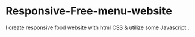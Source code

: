 # Responsive-Free-menu-website
I create responsive food website with html CSS &amp; utilize some Javascript .
